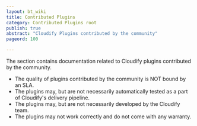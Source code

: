 ```yaml
---
layout: bt_wiki
title: Contributed Plugins
category: Contributed Plugins root
publish: true
abstract: "Cloudify Plugins contributed by the community"
pageord: 100

---
```


The section contains documentation related to Cloudify plugins contributed by the community.

* The quality of plugins contributed by the community is NOT bound by an SLA.
* The plugins may, but are not necessarily automatically tested as a part of Cloudify's delivery pipeline.
* The plugins may, but are not necessarily developed by the Cloudify team.
* The plugins may not work correctly and do not come with any warranty.